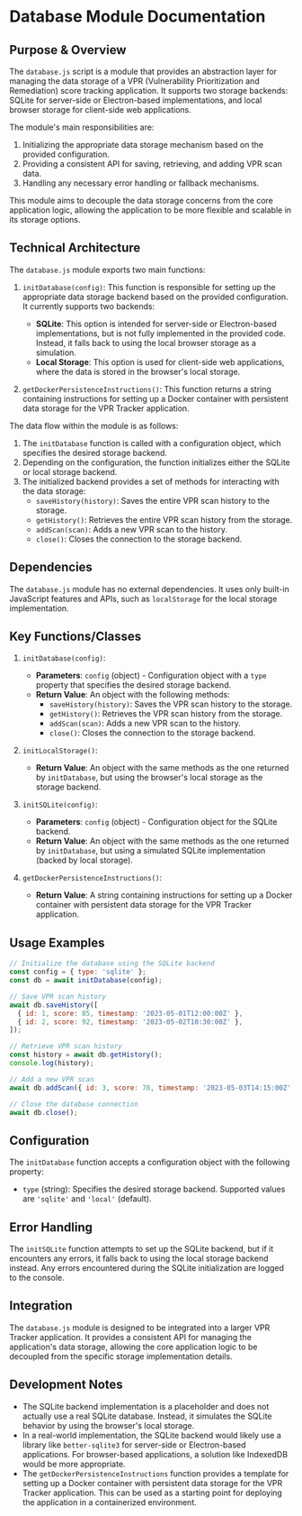 # Database Module Documentation

## Purpose & Overview

The `database.js` script is a module that provides an abstraction layer for managing the data storage of a VPR (Vulnerability Prioritization and Remediation) score tracking application. It supports two storage backends: SQLite for server-side or Electron-based implementations, and local browser storage for client-side web applications.

The module's main responsibilities are:

1. Initializing the appropriate data storage mechanism based on the provided configuration.
2. Providing a consistent API for saving, retrieving, and adding VPR scan data.
3. Handling any necessary error handling or fallback mechanisms.

This module aims to decouple the data storage concerns from the core application logic, allowing the application to be more flexible and scalable in its storage options.

## Technical Architecture

The `database.js` module exports two main functions:

1. `initDatabase(config)`: This function is responsible for setting up the appropriate data storage backend based on the provided configuration. It currently supports two backends:
   - **SQLite**: This option is intended for server-side or Electron-based implementations, but is not fully implemented in the provided code. Instead, it falls back to using the local browser storage as a simulation.
   - **Local Storage**: This option is used for client-side web applications, where the data is stored in the browser's local storage.

1. `getDockerPersistenceInstructions()`: This function returns a string containing instructions for setting up a Docker container with persistent data storage for the VPR Tracker application.

The data flow within the module is as follows:

1. The `initDatabase` function is called with a configuration object, which specifies the desired storage backend.
2. Depending on the configuration, the function initializes either the SQLite or local storage backend.
3. The initialized backend provides a set of methods for interacting with the data storage:
   - `saveHistory(history)`: Saves the entire VPR scan history to the storage.
   - `getHistory()`: Retrieves the entire VPR scan history from the storage.
   - `addScan(scan)`: Adds a new VPR scan to the history.
   - `close()`: Closes the connection to the storage backend.

## Dependencies

The `database.js` module has no external dependencies. It uses only built-in JavaScript features and APIs, such as `localStorage` for the local storage implementation.

## Key Functions/Classes

1. `initDatabase(config)`:
   - **Parameters**: `config` (object) - Configuration object with a `type` property that specifies the desired storage backend.
   - **Return Value**: An object with the following methods:
     - `saveHistory(history)`: Saves the VPR scan history to the storage.
     - `getHistory()`: Retrieves the VPR scan history from the storage.
     - `addScan(scan)`: Adds a new VPR scan to the history.
     - `close()`: Closes the connection to the storage backend.

1. `initLocalStorage()`:
   - **Return Value**: An object with the same methods as the one returned by `initDatabase`, but using the browser's local storage as the storage backend.

1. `initSQLite(config)`:
   - **Parameters**: `config` (object) - Configuration object for the SQLite backend.
   - **Return Value**: An object with the same methods as the one returned by `initDatabase`, but using a simulated SQLite implementation (backed by local storage).

1. `getDockerPersistenceInstructions()`:
   - **Return Value**: A string containing instructions for setting up a Docker container with persistent data storage for the VPR Tracker application.

## Usage Examples

```javascript
// Initialize the database using the SQLite backend
const config = { type: 'sqlite' };
const db = await initDatabase(config);

// Save VPR scan history
await db.saveHistory([
  { id: 1, score: 85, timestamp: '2023-05-01T12:00:00Z' },
  { id: 2, score: 92, timestamp: '2023-05-02T10:30:00Z' },
]);

// Retrieve VPR scan history
const history = await db.getHistory();
console.log(history);

// Add a new VPR scan
await db.addScan({ id: 3, score: 78, timestamp: '2023-05-03T14:15:00Z' });

// Close the database connection
await db.close();
```

## Configuration

The `initDatabase` function accepts a configuration object with the following property:

- `type` (string): Specifies the desired storage backend. Supported values are `'sqlite'` and `'local'` (default).

## Error Handling

The `initSQLite` function attempts to set up the SQLite backend, but if it encounters any errors, it falls back to using the local storage backend instead. Any errors encountered during the SQLite initialization are logged to the console.

## Integration

The `database.js` module is designed to be integrated into a larger VPR Tracker application. It provides a consistent API for managing the application's data storage, allowing the core application logic to be decoupled from the specific storage implementation details.

## Development Notes

- The SQLite backend implementation is a placeholder and does not actually use a real SQLite database. Instead, it simulates the SQLite behavior by using the browser's local storage.
- In a real-world implementation, the SQLite backend would likely use a library like `better-sqlite3` for server-side or Electron-based applications. For browser-based applications, a solution like IndexedDB would be more appropriate.
- The `getDockerPersistenceInstructions` function provides a template for setting up a Docker container with persistent data storage for the VPR Tracker application. This can be used as a starting point for deploying the application in a containerized environment.
